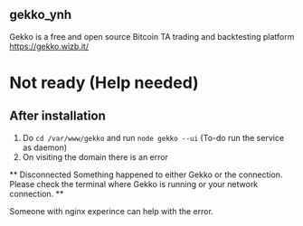 ## gekko_ynh
Gekko is a free and open source Bitcoin TA trading and backtesting platform https://gekko.wizb.it/

# Not ready (Help needed)

## After installation
1. Do `cd /var/www/gekko` and run `node gekko --ui` (To-do run the service as daemon)
2. On visiting the domain there is an error 

** Disconnected
Something happened to either Gekko or the connection. Please check the terminal where Gekko is running or your network connection. **

Someone with nginx experince can help with the error.
